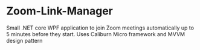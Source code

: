 # Zoom-Link-Manager

Small .NET core WPF application to join Zoom meetings automatically up to 5 minutes before they start.
Uses Caliburn Micro framework and MVVM design pattern
